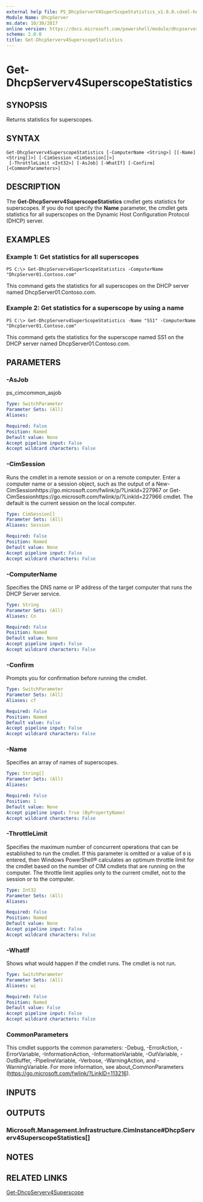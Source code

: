 ```yaml
---
external help file: PS_DhcpServerV4SuperScopeStatistics_v1.0.0.cdxml-help.xml
Module Name: DhcpServer
ms.date: 10/30/2017
online version: https://docs.microsoft.com/powershell/module/dhcpserver/get-dhcpserverv4superscopestatistics?view=windowsserver2012r2-ps&wt.mc_id=ps-gethelp
schema: 2.0.0
title: Get-DhcpServerv4SuperscopeStatistics
---
```


# Get-DhcpServerv4SuperscopeStatistics

## SYNOPSIS
Returns statistics for superscopes.

## SYNTAX

```
Get-DhcpServerv4SuperscopeStatistics [-ComputerName <String>] [[-Name] <String[]>] [-CimSession <CimSession[]>]
 [-ThrottleLimit <Int32>] [-AsJob] [-WhatIf] [-Confirm] [<CommonParameters>]
```

## DESCRIPTION
The **Get-DhcpServerv4SuperscopeStatistics** cmdlet gets statistics for superscopes.
If you do not specify the **Name** parameter, the cmdlet gets statistics for all superscopes on the Dynamic Host Configuration Protocol (DHCP) server.

## EXAMPLES

### Example 1: Get statistics for all superscopes
```
PS C:\> Get-DhcpServerv4SuperScopeStatistics -ComputerName "DhcpServer01.Contoso.com"
```

This command gets the statistics for all superscopes on the DHCP server named DhcpServer01.Contoso.com.

### Example 2: Get statistics for a superscope by using a name
```
PS C:\> Get-DhcpServerv4SuperScopeStatistics -Name "SS1" -ComputerName "DhcpServer01.Contoso.com"
```

This command gets the statistics for the superscope named SS1 on the DHCP server named DhcpServer01.Contoso.com.

## PARAMETERS

### -AsJob
ps_cimcommon_asjob

```yaml
Type: SwitchParameter
Parameter Sets: (All)
Aliases: 

Required: False
Position: Named
Default value: None
Accept pipeline input: False
Accept wildcard characters: False
```

### -CimSession
Runs the cmdlet in a remote session or on a remote computer.
Enter a computer name or a session object, such as the output of a New-CimSessionhttps://go.microsoft.com/fwlink/p/?LinkId=227967 or Get-CimSessionhttps://go.microsoft.com/fwlink/p/?LinkId=227966 cmdlet.
The default is the current session on the local computer.

```yaml
Type: CimSession[]
Parameter Sets: (All)
Aliases: Session

Required: False
Position: Named
Default value: None
Accept pipeline input: False
Accept wildcard characters: False
```

### -ComputerName
Specifies the DNS name or IP address of the target computer that runs the DHCP Server service.

```yaml
Type: String
Parameter Sets: (All)
Aliases: Cn

Required: False
Position: Named
Default value: None
Accept pipeline input: False
Accept wildcard characters: False
```

### -Confirm
Prompts you for confirmation before running the cmdlet.

```yaml
Type: SwitchParameter
Parameter Sets: (All)
Aliases: cf

Required: False
Position: Named
Default value: False
Accept pipeline input: False
Accept wildcard characters: False
```

### -Name
Specifies an array of names of superscopes.

```yaml
Type: String[]
Parameter Sets: (All)
Aliases: 

Required: False
Position: 1
Default value: None
Accept pipeline input: True (ByPropertyName)
Accept wildcard characters: False
```

### -ThrottleLimit
Specifies the maximum number of concurrent operations that can be established to run the cmdlet.
If this parameter is omitted or a value of `0` is entered, then Windows PowerShell® calculates an optimum throttle limit for the cmdlet based on the number of CIM cmdlets that are running on the computer.
The throttle limit applies only to the current cmdlet, not to the session or to the computer.

```yaml
Type: Int32
Parameter Sets: (All)
Aliases: 

Required: False
Position: Named
Default value: None
Accept pipeline input: False
Accept wildcard characters: False
```

### -WhatIf
Shows what would happen if the cmdlet runs.
The cmdlet is not run.

```yaml
Type: SwitchParameter
Parameter Sets: (All)
Aliases: wi

Required: False
Position: Named
Default value: False
Accept pipeline input: False
Accept wildcard characters: False
```

### CommonParameters
This cmdlet supports the common parameters: -Debug, -ErrorAction, -ErrorVariable, -InformationAction, -InformationVariable, -OutVariable, -OutBuffer, -PipelineVariable, -Verbose, -WarningAction, and -WarningVariable. For more information, see about_CommonParameters (https://go.microsoft.com/fwlink/?LinkID=113216).

## INPUTS

## OUTPUTS

### Microsoft.Management.Infrastructure.CimInstance#DhcpServerv4SuperscopeStatistics[]

## NOTES

## RELATED LINKS

[Get-DhcpServerv4Superscope](./Get-DhcpServerv4Superscope.md)

